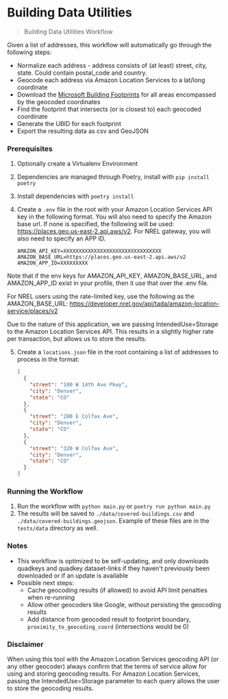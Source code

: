 # Building Data Utilities

> Building Data Utilities Workflow

Given a list of addresses, this workflow will automatically go through the following steps:

- Normalize each address - address consists of (at least) street, city, state. Could contain postal_code and country.
- Geocode each address via Amazon Location Services to a lat/long coordinate
- Download the [Microsoft Building Footprints](https://github.com/microsoft/GlobalMLBuildingFootprints/) for all areas encompassed by the geocoded coordinates
- Find the footprint that intersects (or is closest to) each geocoded coordinate
- Generate the UBID for each footprint
- Export the resulting data as csv and GeoJSON

### Prerequisites

1. Optionally create a Virtualenv Environment
2. Dependencies are managed through Poetry, install with `pip install poetry`
3. Install dependencies with `poetry install`
4. Create a `.env` file in the root with your Amazon Location Services API key in the following format. You will also need to specify the Amazon base url. If none is specified, the following will be used: https://places.geo.us-east-2.api.aws/v2. For NREL gateway, you will also need to specify an APP ID.

   ```dotenv
   AMAZON_API_KEY=XXXXXXXXXXXXXXXXXXXXXXXXXXXXXXXX
   AMAZON_BASE_URL=https://places.geo.us-east-2.api.aws/v2
   AMAZON_APP_ID=XXXXXXXXX
   ```

Note that if the env keys for AMAZON_API_KEY, AMAZON_BASE_URL, and AMAZON_APP_ID exist in your profile, then it use that over the .env file.

For NREL users using the rate-limited key, use the following as the AMAZON_BASE_URL: https://developer.nrel.gov/api/tada/amazon-location-service/places/v2

Due to the nature of this application, we are passing IntendedUse=Storage to the Amazon Location Services API. This results in a slightly higher rate per transaction, but allows us to store the results.

5. Create a `locations.json` file in the root containing a list of addresses to process in the format:

   ```json
   [
     {
       "street": "100 W 14th Ave Pkwy",
       "city": "Denver",
       "state": "CO"
     },
     {
       "street": "200 E Colfax Ave",
       "city": "Denver",
       "state": "CO"
     },
     {
       "street": "320 W Colfax Ave",
       "city": "Denver",
       "state": "CO"
     }
   ]
   ```

### Running the Workflow

1. Run the workflow with `python main.py` or `poetry run python main.py`
2. The results will be saved to `./data/covered-buildings.csv` and `./data/covered-buildings.geojson`. Example of these files are in the `tests/data` directory as well.

### Notes

- This workflow is optimized to be self-updating, and only downloads quadkeys and quadkey dataset-links if they haven't previously been downloaded or if an update is available
- Possible next steps:
  - Cache geocoding results (if allowed) to avoid API limit penalties when re-running
  - Allow other geocoders like Google, without persisting the geocoding results
  - Add distance from geocoded result to footprint boundary, `proximity_to_geocoding_coord` (intersections would be 0)

### Disclaimer

When using this tool with the Amazon Location Services geocoding API (or any other geocoder) always confirm that the terms of service allow for using and storing geocoding results. For Amazon Location Services, passing the IntendedUse=Storage parameter to each query allows the user to store the geocoding results.
